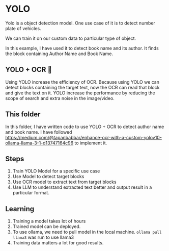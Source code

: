 # YOLO
Yolo is a object detection model. One use case of it is to detect number plate of vehicles.

We can train it on our custom data to particular type of object.

In this example, I have used it to detect book name and its author. It finds the block containing Author Name and Book Name.

## YOLO + OCR 🚀
Using YOLO increase the efficiency of OCR. Because using YOLO we can detect blocks containing the target text, now the OCR can read that block and give the text on it. YOLO increase the performance by reducing the scope of search and extra noise in the image/video.



## This folder
In this folder, I have written code to use YOLO + OCR to detect author name and book name. I have followed https://medium.com/@tapanbabbar/enhance-ocr-with-a-custom-yolov10-ollama-llama-3-1-d13747164c96 to implement it.

## Steps
1. Train YOLO Model for a specific use case
2. Use Model to detect target blocks
3. Use OCR model to extract text from target blocks
4. Use LLM to understand extracted text better and output result in a particular format.


## Learning
1. Training a model takes lot of hours
2. Trained model can be deployed.
3. To use ollama, we need to pull model in the local machine. `ollama pull llama3` was run to use llama3
4. Training data matters a lot for good results.



